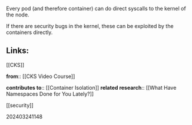 Every pod (and therefore container) can do direct syscalls to the kernel of the node.

If there are security bugs in the kernel, these can be exploited by the containers directly.

## Links:

[[CKS]]

**from**:: [[CKS Video Course]]

**contributes to**:: [[Container Isolation]]
**related research**:: [[What Have Namespaces Done for You Lately?]]

[[security]]

202403241148